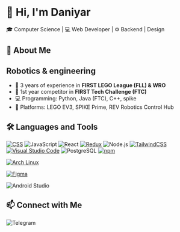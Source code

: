 # 👋 Hi, I'm Daniyar

🎓 Computer Science | 💻 Web Developer | ⚙️ Backend | Design

## 🚀 About Me

## Robotics & engineering

- 🧱 3 years of experience in **FIRST LEGO League (FLL) & WRO**
- 🤖 1st year competitor in **FIRST Tech Challenge (FTC)**
- 💻 Programming: Python, Java (FTC), C++, spike
- 🤖 Platforms: LEGO EV3, SPIKE Prime, REV Robotics Control Hub

## 🛠️ Languages and Tools

[![CSS](https://img.shields.io/badge/CSS-639?logo=css&logoColor=fff)](#) 
![JavaScript](https://img.shields.io/badge/-JavaScript-000?&logo=JavaScript) 
![React](https://img.shields.io/badge/-React-000?&logo=react) 
[![Redux](https://img.shields.io/badge/Redux-764ABC?logo=redux&logoColor=fff)](#) 
![Node.js](https://img.shields.io/badge/-Node.js-000?&logo=node.js) 
[![TailwindCSS](https://img.shields.io/badge/Tailwind%20CSS-%2338B2AC.svg?logo=tailwind-css&logoColor=white)](#) 
[![Visual Studio Code](https://custom-icon-badges.demolab.com/badge/Visual%20Studio%20Code-0078d7.svg?logo=vsc&logoColor=white)](#) 
![PostgreSQL](https://img.shields.io/badge/-PostgreSQL-000?&logo=postgresql) 
[![npm](https://img.shields.io/badge/npm-CB3837?logo=npm&logoColor=fff)](#)

[![Arch Linux](https://img.shields.io/badge/Arch%20Linux-1793D1?logo=arch-linux&logoColor=fff)](#)

[![Figma](https://img.shields.io/badge/Figma-F24E1E?logo=figma&logoColor=white)](#)

![Android Studio](https://img.shields.io/badge/Android%20Studio-3DDC84?style=flat&logo=android-studio&logoColor=white)


## 📫 Connect with Me
![Telegram](https://img.shields.io/badge/Telegram-2CA5E0?style=flat-squeare&logo=telegram&logoColor=white)

